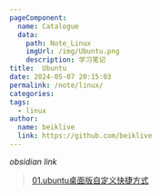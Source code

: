 ```yaml
---
pageComponent:
  name: Catalogue
  data:
    path: Note_Linux
    imgUrl: /img/Ubuntu.png
    description: 学习笔记
title:  Ubuntu
date: 2024-05-07 20:15:03
permalink: /note/linux/
categories:
tags:
  - linux
author: 
  name: beiklive
  link: https://github.com/beiklive
---
```



*obsidian link*
> [01.ubuntu桌面版自定义快捷方式](../../Note_Linux/01.ubuntu桌面版自定义快捷方式.md)